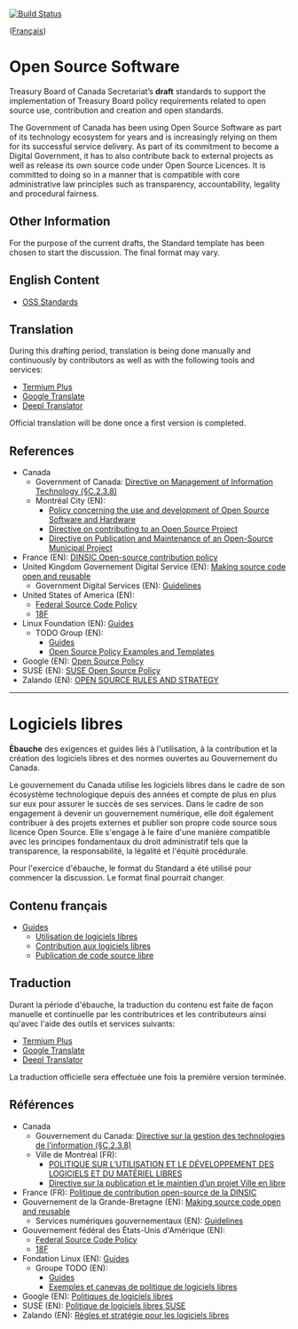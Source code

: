 [![Build Status](https://travis-ci.com/canada-ca/open-source-logiciel-libre.svg?branch=master)](https://travis-ci.com/canada-ca/open-source-logiciel-libre)

([Français](#logiciels-libres))

# Open Source Software

Treasury Board of Canada Secretariat’s **draft** standards to support the implementation of Treasury Board policy requirements related to open source use, contribution and creation and open standards.

The Government of Canada has been using Open Source Software as part of its technology ecosystem for years and is increasingly relying on them for its successful service delivery.
As part of its commitment to become a Digital Government, it has to also contribute back to external projects as well as release its own source code under Open Source Licences.
It is committed to doing so in a manner that is compatible with core administrative law principles such as transparency, accountability, legality and procedural fairness.

## Other Information

For the purpose of the current drafts, the Standard template has been chosen to start the discussion. The final format may vary.

## English Content

* [OSS Standards](en/open-source-standards.md)

## Translation

During this drafting period, translation is being done manually and continuously by contributors as well as with the following tools and services:

* [Termium Plus](http://www.btb.termiumplus.gc.ca/)
* [Google Translate](https://translate.google.com/)
* [Deepl Translator](https://www.deepl.com/translator)

Official translation will be done once a first version is completed.

## References

* Canada
  * Government of Canada: [Directive on Management of Information Technology (§C.2.3.8)](https://www.tbs-sct.gc.ca/pol/doc-eng.aspx?id=15249#appC)
  * Montréal City (EN):
    * [Policy concerning the use and development of Open Source Software and Hardware](https://github.com/VilledeMontreal/politique-libre/blob/master/Politique/PolitiqueDuLibre.md#english-version)
    * [Directive on contributing to an Open Source Project](https://github.com/VilledeMontreal/politique-libre/blob/master/Directives/ContributionAProjetLibre.md#english-version)
    * [Directive on Publication and Maintenance of an Open-Source Municipal Project](https://github.com/VilledeMontreal/politique-libre/blob/master/Directives/PublicationProjetVille.md#english-version)
* France (EN): [DINSIC Open-source contribution policy](https://disic.github.io/politique-de-contribution-open-source/en/)
* United Kingdom Governement Digital Service (EN): [Making source code open and reusable](https://www.gov.uk/service-manual/technology/making-source-code-open-and-reusable)
  * Government Digital Services (EN): [Guidelines](http://gds-operations.github.io/guidelines/)
* United States of America (EN):
  * [Federal Source Code Policy](https://sourcecode.cio.gov/)
  * [18F](https://18f.gsa.gov/open-source-policy/)
* Linux Foundation (EN): [Guides](https://www.linuxfoundation.org/resources/open-source-guides/)
  * TODO Group (EN):
    * [Guides](https://todogroup.org/guides/)
    * [Open Source Policy Examples and Templates](https://github.com/todogroup/policies#open-source-policy-examples-and-templates)
* Google (EN): [Open Source Policy](https://opensource.google.com/docs/)
* SUSE (EN): [SUSE Open Source Policy](https://opensource.suse.com/suse-open-source-policy)
* Zalando (EN): [OPEN SOURCE RULES AND STRATEGY](https://github.com/zalando/zalando-howto-open-source#open-source-rules-and-strategy)

---

# Logiciels libres

**Ébauche** des exigences et guides liés à l'utilisation, à la contribution et la création des logiciels libres et des normes ouvertes au Gouvernement du Canada.

Le gouvernement du Canada utilise les logiciels libres dans le cadre de son écosystème technologique depuis des années et compte de plus en plus sur eux pour assurer le succès de ses services. Dans le cadre de son engagement à devenir un gouvernement numérique, elle doit également contribuer à des projets externes et publier son propre code source sous licence Open Source. Elle s'engage à le faire d'une manière compatible avec les principes fondamentaux du droit administratif tels que la transparence, la responsabilité, la légalité et l'équité procédurale.

Pour l'exercice d'ébauche, le format du Standard a été utilisé pour commencer la discussion. Le format final pourrait changer.

## Contenu français

* [Guides](fr/guides)
  * [Utilisation de logiciels libres](fr/guides/utilisation-logiciels-libres.md)
  * [Contribution aux logiciels libres](fr/guides/contribution-à-des-logiciels-libres.md)
  * [Publication de code source libre](fr/guides/publication-code-source-ouvert.md)

## Traduction

Durant la période d'ébauche, la traduction du contenu est faite de façon manuelle et continuelle par les contributrices et les contributeurs ainsi qu'avec l'aide des outils et services suivants:

* [Termium Plus](http://www.btb.termiumplus.gc.ca/)
* [Google Translate](https://translate.google.com/)
* [Deepl Translator](https://www.deepl.com/translator)

La traduction officielle sera effectuée une fois la première version terminée.

## Références

* Canada
  * Gouvernement du Canada: [Directive sur la gestion des technologies de l'information (§C.2.3.8)](https://www.tbs-sct.gc.ca/pol/doc-fra.aspx?id=15249#appC)
  * Ville de Montréal (FR):
    * [POLITIQUE SUR L’UTILISATION ET LE DÉVELOPPEMENT DES LOGICIELS ET DU MATÉRIEL LIBRES](https://github.com/VilledeMontreal/politique-libre/blob/master/Politique/PolitiqueDuLibre.md)
    * [Directive sur la publication et le maintien d’un projet Ville en libre](https://github.com/VilledeMontreal/politique-libre/tree/master/Directives)
* France (FR): [Politique de contribution open-source de la DINSIC](https://disic.github.io/politique-de-contribution-open-source)
* Gouvernement de la Grande-Bretagne (EN): [Making source code open and reusable](https://www.gov.uk/service-manual/technology/making-source-code-open-and-reusable)
  * Services numériques gouvernementaux (EN): [Guidelines](http://gds-operations.github.io/guidelines/)
* Gouvernement fédéral des États-Unis d'Amérique (EN):
  * [Federal Source Code Policy](https://sourcecode.cio.gov/)
  * [18F](https://18f.gsa.gov/open-source-policy/)
* Fondation Linux (EN): [Guides](https://www.linuxfoundation.org/resources/open-source-guides/)
  * Groupe TODO (EN):
    * [Guides](https://todogroup.org/guides/)
    * [Exemples et canevas de politique de logiciels libres](https://github.com/todogroup/policies#open-source-policy-examples-and-templates)
* Google (EN): [Politiques de logiciels libres](https://opensource.google.com/docs/)
* SUSE (EN): [Politique de logiciels libres SUSE](https://opensource.suse.com/suse-open-source-policy)
* Zalando (EN): [Règles et stratégie pour les logiciels libres](https://github.com/zalando/zalando-howto-open-source#open-source-rules-and-strategy)
